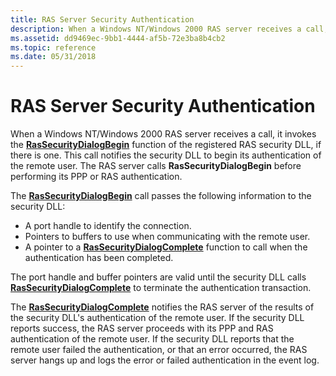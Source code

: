 ```yaml
---
title: RAS Server Security Authentication
description: When a Windows NT/Windows 2000 RAS server receives a call, it invokes the RasSecurityDialogBegin function of the registered RAS security DLL, if there is one.
ms.assetid: dd9469ec-9bb1-4444-af5b-72e3ba8b4cb2
ms.topic: reference
ms.date: 05/31/2018
---
```


# RAS Server Security Authentication

When a Windows NT/Windows 2000 RAS server receives a call, it invokes the [**RasSecurityDialogBegin**](/windows/desktop/api/Rasshost/nf-rasshost-rassecuritydialogbegin) function of the registered RAS security DLL, if there is one. This call notifies the security DLL to begin its authentication of the remote user. The RAS server calls **RasSecurityDialogBegin** before performing its PPP or RAS authentication.

The [**RasSecurityDialogBegin**](/windows/desktop/api/Rasshost/nf-rasshost-rassecuritydialogbegin) call passes the following information to the security DLL:

-   A port handle to identify the connection.
-   Pointers to buffers to use when communicating with the remote user.
-   A pointer to a [**RasSecurityDialogComplete**](/windows/desktop/api/Rasshost/nf-rasshost-rassecuritydialogcomplete) function to call when the authentication has been completed.

The port handle and buffer pointers are valid until the security DLL calls [**RasSecurityDialogComplete**](/windows/desktop/api/Rasshost/nf-rasshost-rassecuritydialogcomplete) to terminate the authentication transaction.

The [**RasSecurityDialogComplete**](/windows/desktop/api/Rasshost/nf-rasshost-rassecuritydialogcomplete) notifies the RAS server of the results of the security DLL's authentication of the remote user. If the security DLL reports success, the RAS server proceeds with its PPP and RAS authentication of the remote user. If the security DLL reports that the remote user failed the authentication, or that an error occurred, the RAS server hangs up and logs the error or failed authentication in the event log.

 

 




